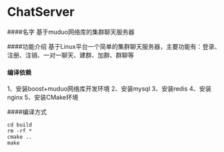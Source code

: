 # ChatServer
####名字
基于muduo网络库的集群聊天服务器

####功能介绍
基于Linux平台一个简单的集群聊天服务器，主要功能有：登录、注册、注销、一对一聊天、建群、加群、群聊等

#### 编译依赖
1、安装boost+muduo网络库开发环境
2、安装mysql
3、安装redis
4、安装nginx
5、安装CMake环境

####编译方式
```
cd build 
rm -rf *
cmake ..
make
```



